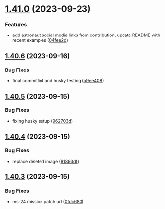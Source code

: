# [1.41.0](https://github.com/corquaid/international-space-station-APIs/compare/v1.40.6...v1.41.0) (2023-09-23)


### Features

* add astronaut social media links from contribution, update README with recent examples ([04fee2d](https://github.com/corquaid/international-space-station-APIs/commit/04fee2df0e724eb4955094aef773046bcc76dc73))



## [1.40.6](https://github.com/corquaid/international-space-station-APIs/compare/v1.40.5...v1.40.6) (2023-09-16)


### Bug Fixes

* final commitlint and husky testing ([b9ee408](https://github.com/corquaid/international-space-station-APIs/commit/b9ee408358e5c082bbc649e8c54da741a5363330))



## [1.40.5](https://github.com/corquaid/international-space-station-APIs/compare/v1.40.4...v1.40.5) (2023-09-15)


### Bug Fixes

* fixing husky setup ([962703d](https://github.com/corquaid/international-space-station-APIs/commit/962703d465b2520990a743eb4af34ff565364ece))



## [1.40.4](https://github.com/corquaid/international-space-station-APIs/compare/v1.40.3...v1.40.4) (2023-09-15)


### Bug Fixes

* replace deleted image ([81893df](https://github.com/corquaid/international-space-station-APIs/commit/81893dfae815d4877b0621cb94f517067b8e1840))



## [1.40.3](https://github.com/corquaid/international-space-station-APIs/compare/v1.40.2...v1.40.3) (2023-09-15)


### Bug Fixes

* ms-24 mission patch url ([0fdc680](https://github.com/corquaid/international-space-station-APIs/commit/0fdc680668b471613eee568deec4d222697a1130))



